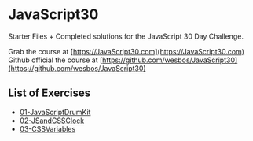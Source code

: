 # JavaScript30

Starter Files + Completed solutions for the JavaScript 30 Day Challenge.

Grab the course at [https://JavaScript30.com](https://JavaScript30.com)
Github official the course at [https://github.com/wesbos/JavaScript30](https://github.com/wesbos/JavaScript30)

## List of Exercises

* [01-JavaScriptDrumKit](https://rawgit.com/herminiotorres/JavaScript30/master/01-JavaScriptDrumKit/finish.html)
* [02-JSandCSSClock](https://rawgit.com/herminiotorres/JavaScript30/master/02-JSandCSSClock/finish.html)
* [03-CSSVariables](https://rawgit.com/herminiotorres/JavaScript30/master/03-CSSVariables/finish.html)
